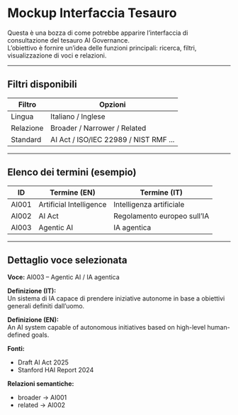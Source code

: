 # Mockup Interfaccia Tesauro

Questa è una bozza di come potrebbe apparire l’interfaccia di consultazione del tesauro AI Governance.  
L’obiettivo è fornire un’idea delle funzioni principali: ricerca, filtri, visualizzazione di voci e relazioni.

---

## Filtri disponibili
| Filtro          | Opzioni                                |
|-----------------|----------------------------------------|
| Lingua          | Italiano / Inglese                     |
| Relazione       | Broader / Narrower / Related           |
| Standard        | AI Act / ISO/IEC 22989 / NIST RMF ...  |

---

## Elenco dei termini (esempio)
| ID     | Termine (EN)            | Termine (IT)                   |
|--------|--------------------------|--------------------------------|
| AI001  | Artificial Intelligence  | Intelligenza artificiale       |
| AI002  | AI Act                   | Regolamento europeo sull’IA    |
| AI003  | Agentic AI               | IA agentica                    |

---

## Dettaglio voce selezionata
**Voce:** AI003 – Agentic AI / IA agentica  

**Definizione (IT):**  
Un sistema di IA capace di prendere iniziative autonome in base a obiettivi generali definiti dall’uomo.  

**Definizione (EN):**  
An AI system capable of autonomous initiatives based on high-level human-defined goals.  

**Fonti:**  
- Draft AI Act 2025  
- Stanford HAI Report 2024  

**Relazioni semantiche:**  
- broader → AI001  
- related → AI002